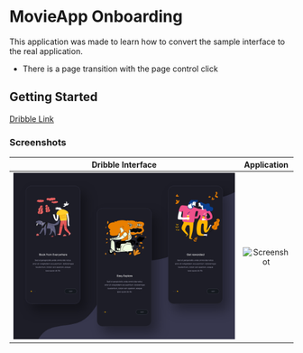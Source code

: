 # MovieApp Onboarding

This application was made to learn how to convert the sample interface to the real application.

* There is a page transition with the page control click

## Getting Started

[Dribble Link](https://dribbble.com/shots/9261278-Movie-App-Onboarding)

### Screenshots

Dribble Interface           |  Application
:--------------------------:|:-----------------------------:
![Screenshot](dribble.png)  |  ![Screenshot](interface.gif)
